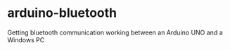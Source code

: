 # arduino-bluetooth
Getting bluetooth communication working between an Arduino UNO and a Windows PC
